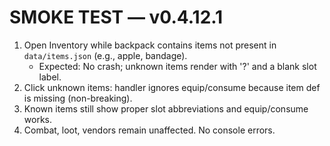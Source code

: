 # SMOKE TEST — v0.4.12.1

1) Open Inventory while backpack contains items not present in `data/items.json` (e.g., apple, bandage).
   - Expected: No crash; unknown items render with '?' and a blank slot label.
2) Click unknown items: handler ignores equip/consume because item def is missing (non-breaking).
3) Known items still show proper slot abbreviations and equip/consume works.
4) Combat, loot, vendors remain unaffected. No console errors.
